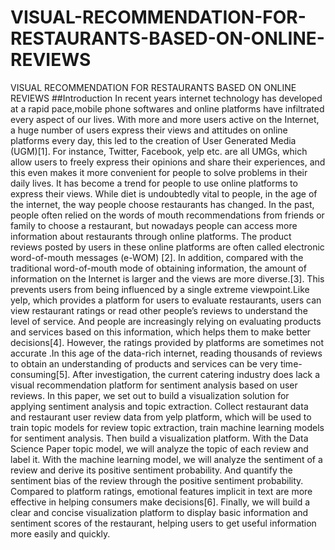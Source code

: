 # VISUAL-RECOMMENDATION-FOR-RESTAURANTS-BASED-ON-ONLINE-REVIEWS
VISUAL RECOMMENDATION FOR RESTAURANTS  BASED ON ONLINE REVIEWS
##Introduction
 In recent years internet technology has developed at a rapid pace,mobile phone softwares and online platforms have
 infiltrated every aspect of our lives. With more and more users active on the Internet, a huge number of users express
 their views and attitudes on online platforms every day, this led to the creation of User Generated Media (UGM)[1]. For
 instance, Twitter, Facebook, yelp etc. are all UMGs, which allow users to freely express their opinions and share their
 experiences, and this even makes it more convenient for people to solve problems in their daily lives. It has become a
 trend for people to use online platforms to express their views.
 While diet is undoubtedly vital to people, in the age of the internet, the way people choose restaurants has changed. In
 the past, people often relied on the words of mouth recommendations from friends or family to choose a restaurant,
 but nowadays people can access more information about restaurants through online platforms. The product reviews
 posted by users in these online platforms are often called electronic word-of-mouth messages (e-WOM) [2]. In
 addition, compared with the traditional word-of-mouth mode of obtaining information, the amount of information on
 the Internet is larger and the views are more diverse.[3]. This prevents users from being influenced by a single extreme
 viewpoint.Like yelp, which provides a platform for users to evaluate restaurants, users can view restaurant ratings
 or read other people’s reviews to understand the level of service. And people are increasingly relying on evaluating
 products and services based on this information, which helps them to make better decisions[4].
 However, the ratings provided by platforms are sometimes not accurate .In this age of the data-rich internet, reading
 thousands of reviews to obtain an understanding of products and services can be very time-consuming[5]. After
 investigation, the current catering industry does lack a visual recommendation platform for sentiment analysis based on
 user reviews.
 In this paper, we set out to build a visualization solution for applying sentiment analysis and topic extraction. Collect
 restaurant data and restaurant user review data from yelp platform, which will be used to train topic models for review
 topic extraction, train machine learning models for sentiment analysis. Then build a visualization platform. With the
Data Science Paper
 topic model, we will analyze the topic of each review and label it. With the machine learning model, we will analyze
 the sentiment of a review and derive its positive sentiment probability. And quantify the sentiment bias of the review
 through the positive sentiment probability. Compared to platform ratings, emotional features implicit in text are more
 effective in helping consumers make decisions[6]. Finally, we will build a clear and concise visualization platform to
 display basic information and sentiment scores of the restaurant, helping users to get useful information more easily
 and quickly.
